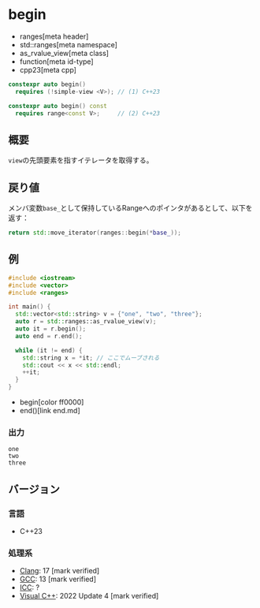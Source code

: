 # begin
* ranges[meta header]
* std::ranges[meta namespace]
* as_rvalue_view[meta class]
* function[meta id-type]
* cpp23[meta cpp]

```cpp
constexpr auto begin()
  requires (!simple-view <V>); // (1) C++23

constexpr auto begin() const
  requires range<const V>;     // (2) C++23
```

## 概要
`view`の先頭要素を指すイテレータを取得する。

## 戻り値
メンバ変数`base_`として保持しているRangeへのポインタがあるとして、以下を返す：

```cpp
return std::move_iterator(ranges::begin(*base_));
```


## 例
```cpp example
#include <iostream>
#include <vector>
#include <ranges>

int main() {
  std::vector<std::string> v = {"one", "two", "three"};
  auto r = std::ranges::as_rvalue_view(v);
  auto it = r.begin();
  auto end = r.end();

  while (it != end) {
    std::string x = *it; // ここでムーブされる
    std::cout << x << std::endl;
    ++it;
  }
}
```
* begin[color ff0000]
* end()[link end.md]

### 出力
```
one
two
three
```

## バージョン
### 言語
- C++23

### 処理系
- [Clang](/implementation.md#clang): 17 [mark verified]
- [GCC](/implementation.md#gcc): 13 [mark verified]
- [ICC](/implementation.md#icc): ?
- [Visual C++](/implementation.md#visual_cpp): 2022 Update 4 [mark verified]
